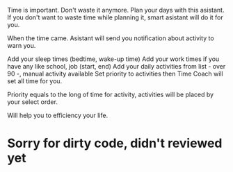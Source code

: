 Time is important. Don't waste it anymore. Plan your days with this asistant. If you don't want to waste time while planning it, smart asistant will do it for you.

When the time came. Asistant will send you notification about activity to warn you.

Add your sleep times (bedtime, wake-up time)
Add your work times if you have any like school, job (start, end)
Add your daily activities from list - over 90 -, manual activity available
Set priority to activities
then Time Coach will set all time for you.

Priority equals to the long of time for activity, activities will be placed by your select order.

Will help you to efficiency your life.

# Sorry for dirty code, didn't reviewed yet
